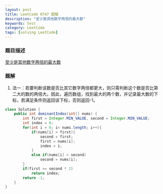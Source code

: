 ```yaml
---
layout: post
title: LeetCode 0747 题解
description: "至少是其他数字两倍的最大数"
keywords: test
category: LeetCode
tags: [solving LeetCode]
---
```


### 题目描述
[至少是其他数字两倍的最大数](https://leetcode-cn.com/problems/largest-number-at-least-twice-of-others/)

### 题解
1. 法一：若要判断该数是否比其它数字两倍都更大，则只需判断这个数是否比第二大的数的两倍大。因此，遍历数组，找到最大的两个数，并记录最大数的下标，若满足条件则返回该下标，否则返回-1。
```java
class Solution {
    public int dominantIndex(int[] nums) {
        int first = Integer.MIN_VALUE, second = Integer.MIN_VALUE;
        int index = 0;
        for(int i = 0; i< nums.length; i++){
            if(nums[i] > first){
                second = first;
                first = nums[i];
                index = i;
            }
            else if(nums[i] > second)
                second = nums[i];
        }
        if(first >= second * 2)
            return index;
        return -1;
    }
}
```